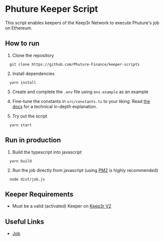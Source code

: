 # Phuture Keeper Script

This script enables keepers of the Keep3r Network to execute Phuture's job on Ethereum.

## How to run

1. Clone the repository
```
  git clone https://github.com/Phuture-Finance/keeper-scripts
```

2. Install dependencies
```
  yarn install
```

3. Create and complete the `.env` file using `env.example` as an example

4. Fine-tune the constants in `src/constants.ts` to your liking. Read [the docs](https://docs.keep3r.network/keeper-scripts) for a technical in-depth explanation.

5. Try out the script
```
  yarn start
```

## Run in production

1. Build the typescript into javascript
```
  yarn build
```

2. Run the job directly from javascript (using [PM2](https://github.com/Unitech/pm2) is highly recommended)
```
  node dist/job.js
```




## Keeper Requirements

* Must be a valid (activated) Keeper on [Keep3r V2](https://etherscan.io/address/0xeb02addCfD8B773A5FFA6B9d1FE99c566f8c44CC)

## Useful Links

* [Job](https://etherscan.io/address/0x133A4273589c2eE5F9Fe28898B68aC1B4B1BA9B0)
